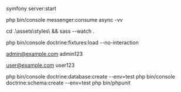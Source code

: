 symfony server:start

php bin/console messenger:consume async -vv

cd .\assets\styles\ && sass --watch .

php bin/console doctrine:fixtures:load --no-interaction

admin@example.com
admin123

user@example.com
user123

php bin/console doctrine:database:create --env=test
php bin/console doctrine:schema:create --env=test
php bin/phpunit